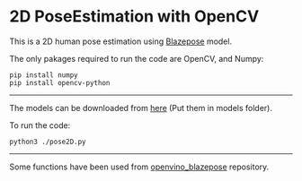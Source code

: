 # 2D PoseEstimation with OpenCV

This is a 2D human pose estimation using [Blazepose](https://google.github.io/mediapipe/solutions/pose.html) model.

The only pakages required to run the code are OpenCV, and Numpy:

```terminal
pip install numpy
pip install opencv-python
```

---

The models can be downloaded from [here](https://drive.google.com/drive/folders/1CkkDCWg7MV4Tps2-fWMlhie3vUUWiamq?usp=sharing) (Put them in models folder).

To run the code:
```terminal
python3 ./pose2D.py
```

---
Some functions have been used from [openvino_blazepose](https://github.com/geaxgx/openvino_blazepose) repository.
